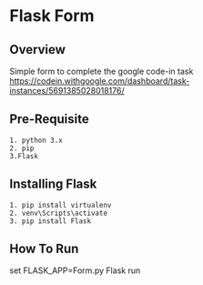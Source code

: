 # Flask Form

## Overview
Simple form to complete the google code-in task
https://codein.withgoogle.com/dashboard/task-instances/5691385028018176/

## Pre-Requisite

    1. python 3.x
    2. pip
    3.Flask


## Installing Flask

    1. pip install virtualenv
    2. venv\Scripts\activate
    3. pip install Flask

## How To Run

set FLASK_APP=Form.py
Flask run